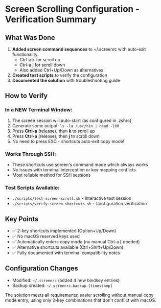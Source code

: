 # Screen Scrolling Configuration - Verification Summary

## What Was Done

1. **Added screen command sequences** to ~/.screenrc with auto-exit functionality
   - Ctrl-a k for scroll up
   - Ctrl-a j for scroll down
   - Also added Ctrl+Up/Down as alternatives
2. **Created test scripts** to verify the configuration
3. **Documented the solution** with troubleshooting guide

## How to Verify

### In a NEW Terminal Window:
1. The screen session will auto-start (as configured in .zshrc)
2. Generate some output: `ls -la /usr/bin | head -100`
3. Press **Ctrl-a** (release), then **k** to scroll up
4. Press **Ctrl-a** (release), then **j** to scroll down
5. No need to press ESC - shortcuts auto-exit copy mode!

### Works Through SSH:
- These shortcuts use screen's command mode which always works
- No issues with terminal interception or key mapping conflicts
- Most reliable method for SSH sessions

### Test Scripts Available:
- `./scripts/test-screen-scroll.sh` - Interactive test session
- `./scripts/verify-screen-shortcuts.sh` - Configuration verification

## Key Points
- ✅ 2-key shortcuts implemented (Option+Up/Down)
- ✅ No macOS reserved keys used
- ✅ Automatically enters copy mode (no manual Ctrl-a [ needed)
- ✅ Alternative shortcuts available (Ctrl+Shift+Up/Down)
- ✅ Fully documented with terminal compatibility notes

## Configuration Changes
- Modified: `~/.screenrc` (added 4 new bindkey entries)
- Backup created: `~/.screenrc.backup-[timestamp]`

The solution meets all requirements: easier scrolling without manual copy mode entry, using only 2-key combinations that don't conflict with macOS.